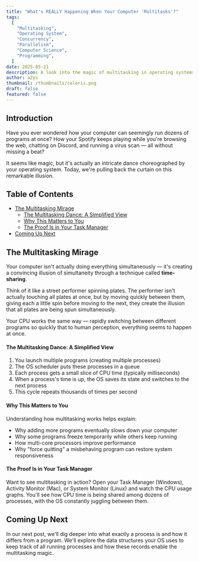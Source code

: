 ```yaml
---
title: "What's REALLY Happening When Your Computer 'Multitasks'?"
tags:
  [
    "Multitasking",
    "Operating System",
    "Concurrency",
    "Parallelism",
    "Computer Science",
    "Programming",
  ]
date: 2025-05-21
description: A look into the magic of multitasking in operating systems and how it creates the illusion of simultaneous execution of multiple processes.
author: a2ys
thumbnail: /thumbnails/celeris.png
draft: false
featured: false
---
```


## Introduction

Have you ever wondered how your computer can seemingly run dozens of programs at once? How your Spotify keeps playing while you're browsing the web, chatting on Discord, and running a virus scan — all without missing a beat?

It seems like magic, but it's actually an intricate dance choreographed by your operating system. Today, we're pulling back the curtain on this remarkable illusion.

## Table of Contents

- [The Multitasking Mirage](#the-multitasking-mirage)
  - [The Multitasking Dance: A Simplified View](#the-multitasking-dance-a-simplified-view)
  - [Why This Matters to You](#why-this-matters-to-you)
  - [The Proof Is in Your Task Manager](#the-proof-is-in-your-task-manager)
- [Coming Up Next](#coming-up-next)

## The Multitasking Mirage

Your computer isn't actually doing everything simultaneously — it's creating a convincing illusion of simultaneity through a technique called **time-sharing**.

Think of it like a street performer spinning plates. The performer isn't actually touching all plates at once, but by moving quickly between them, giving each a little spin before moving to the next, they create the illusion that all plates are being spun simultaneously.

Your CPU works the same way — rapidly switching between different programs so quickly that to human perception, everything seems to happen at once.

#### The Multitasking Dance: A Simplified View

1. You launch multiple programs (creating multiple processes)
2. The OS scheduler puts these processes in a queue
3. Each process gets a small slice of CPU time (typically milliseconds)
4. When a process's time is up, the OS saves its state and switches to the next process
5. This cycle repeats thousands of times per second

#### Why This Matters to You

Understanding how multitasking works helps explain:

- Why adding more programs eventually slows down your computer
- Why some programs freeze temporarily while others keep running
- How multi-core processors improve performance
- Why "force quitting" a misbehaving program can restore system responsiveness

#### The Proof Is in Your Task Manager

Want to see multitasking in action? Open your Task Manager (Windows), Activity Monitor (Mac), or System Monitor (Linux) and watch the CPU usage graphs. You'll see how CPU time is being shared among dozens of processes, with the OS constantly juggling between them.

## Coming Up Next

In our next post, we'll dig deeper into what exactly a process is and how it differs from a program. We'll explore the data structures your OS uses to keep track of all running processes and how these records enable the multitasking magic.
